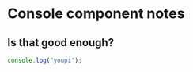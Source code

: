 # Console component notes

## Is that good enough?

```javascript 
console.log("youpi");
```

<Giphy gif='wow' />